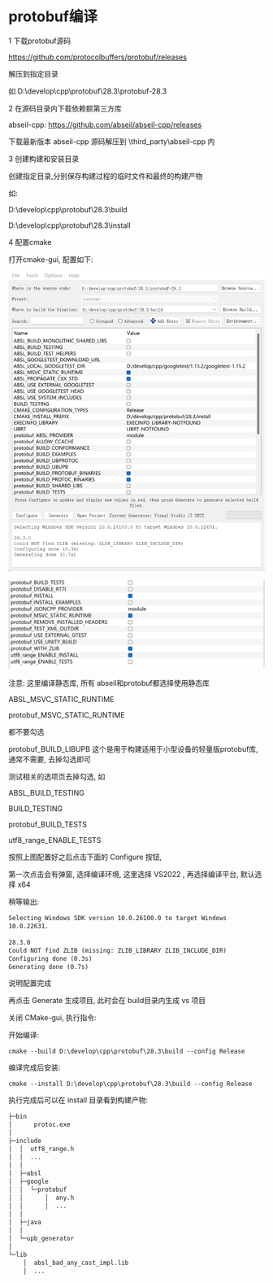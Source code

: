 # protobuf编译



1 下载protobuf源码

https://github.com/protocolbuffers/protobuf/releases

解压到指定目录

如 D:\develop\cpp\protobuf\28.3\protobuf-28.3



2 在源码目录内下载依赖额第三方库

abseil-cpp: https://github.com/abseil/abseil-cpp/releases

下载最新版本 abseil-cpp 源码解压到 \third_party\abseil-cpp 内



3 创建构建和安装目录

创建指定目录,分别保存构建过程的临时文件和最终的构建产物

如:

D:\develop\cpp\protobuf\28.3\build

D:\develop\cpp\protobuf\28.3\install



4 配置cmake

打开cmake-gui, 配置如下:


![image-20241027042635622](./assets/image-20241027042635622.png)

![image-20241027042821917](./assets/image-20241027042821917.png)



注意: 这里编译静态库, 所有 abseil和protobuf都选择使用静态库

ABSL_MSVC_STATIC_RUNTIME

protobuf_MSVC_STATIC_RUNTIME

都不要勾选



protobuf_BUILD_LIBUPB 这个是用于构建适用于小型设备的轻量版protobuf库, 通常不需要, 去掉勾选即可



测试相关的选项页去掉勾选, 如 

ABSL_BUILD_TESTING  

BUILD_TESTING 

protobuf_BUILD_TESTS

utf8_range_ENABLE_TESTS



按照上图配置好之后点击下面的 Configure 按钮, 

第一次点击会有弹窗, 选择编译环境, 这里选择 VS2022 , 再选择编译平台, 默认选择 x64

稍等输出:

```
Selecting Windows SDK version 10.0.26100.0 to target Windows 10.0.22631.

28.3.0
Could NOT find ZLIB (missing: ZLIB_LIBRARY ZLIB_INCLUDE_DIR) 
Configuring done (0.3s)
Generating done (0.7s)
```

说明配置完成



再点击 Generate 生成项目, 此时会在 build目录内生成 vs 项目



关闭 CMake-gui, 执行指令:

开始编译:

```shell
cmake --build D:\develop\cpp\protobuf\28.3\build --config Release
```



编译完成后安装:

```shell
cmake --install D:\develop\cpp\protobuf\28.3\build --config Release
```

执行完成后可以在 install 目录看到构建产物:

```shell
├─bin
│      protoc.exe
│
├─include
│  │  utf8_range.h
│  │  ...
│  │
│  ├─absl
│  ├─google
│  │  └─protobuf
│  │      │  any.h
│  │      │  ...
│  │
│  ├─java
│  │
│  └─upb_generator
│
└─lib
    │  absl_bad_any_cast_impl.lib
    │  ...
```

